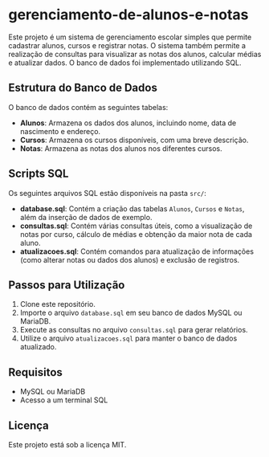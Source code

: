 # gerenciamento-de-alunos-e-notas

Este projeto é um sistema de gerenciamento escolar simples que permite cadastrar alunos, cursos e registrar notas. O sistema também permite a realização de consultas para visualizar as notas dos alunos, calcular médias e atualizar dados. O banco de dados foi implementado utilizando SQL.

## Estrutura do Banco de Dados

O banco de dados contém as seguintes tabelas:

- **Alunos**: Armazena os dados dos alunos, incluindo nome, data de nascimento e endereço.
- **Cursos**: Armazena os cursos disponíveis, com uma breve descrição.
- **Notas**: Armazena as notas dos alunos nos diferentes cursos.

## Scripts SQL

Os seguintes arquivos SQL estão disponíveis na pasta `src/`:

- **database.sql**: Contém a criação das tabelas `Alunos`, `Cursos` e `Notas`, além da inserção de dados de exemplo.
- **consultas.sql**: Contém várias consultas úteis, como a visualização de notas por curso, cálculo de médias e obtenção da maior nota de cada aluno.
- **atualizacoes.sql**: Contém comandos para atualização de informações (como alterar notas ou dados dos alunos) e exclusão de registros.

## Passos para Utilização

1. Clone este repositório.
2. Importe o arquivo `database.sql` em seu banco de dados MySQL ou MariaDB.
3. Execute as consultas no arquivo `consultas.sql` para gerar relatórios.
4. Utilize o arquivo `atualizacoes.sql` para manter o banco de dados atualizado.

## Requisitos

- MySQL ou MariaDB
- Acesso a um terminal SQL

## Licença

Este projeto está sob a licença MIT.
